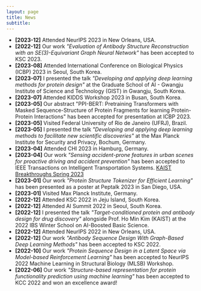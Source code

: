 ```yaml
---
layout: page
title: News
subtitle: 
---
```


* **[2023-12]** Attended NeurIPS 2023 in New Orleans, USA.
* **[2022-12]** Our work *"Evaluation of Antibody Structure Reconstruction with an SE(3)-Equivariant Graph Neural Network"* has been accepted to KSC 2023.
* **[2023-08]** Attended International Conference on Biological Physics (ICBP) 2023 in Seoul, South Korea.
* **[2023-07]** I presented the talk *"Developing and applying deep learning methods for protein design"* at the Graduate School of AI - Gwangju Institute of Science and Technology (GIST) in Gwangju, South Korea.
* **[2023-07]** Attended KIDDS Workshop 2023 in Busan, South Korea.
* **[2023-05]** Our abstract "PPI-BERT: Pretraining Transformers with Masked Sequence-Structure of Protein Fragments for learning Protein-Protein Interactions" has been accepted for presentation at ICBP 2023.
* **[2023-05]** Visited Federal University of Rio de Janeiro (UFRJ), Brazil.
* **[2023-05]** I presented the talk *"Developing and applying deep learning methods to facilitate new scientific discoveries"* at the Max Planck Institute for Security and Privacy, Bochum, Germany.
* **[2023-04]** Attended CHI 2023 in Hamburg, Germany.
* **[2023-04]** Our work *"Sensing accident-prone features in urban scenes for proactive driving and accident prevention"* has been accepted to IEEE Transactions on Intelligent Transportation Systems. [KAIST Breakthroughs Spring 2023](https://breakthroughs.kaist.ac.kr/?post_no=2268)
* **[2023-01]** Our work *"Protein Structure Tokenizer for Efficient Learning"* has been presented as a poster at Peptalk 2023 in San Diego, USA.
* **[2023-01]** Visited Max Planck Institute, Germany.
* **[2022-12]** Attended KSC 2022 in Jeju Island, South Korea.
* **[2022-12]** Attended AI Summit 2022 in Seoul, South Korea.
* **[2022-12]** I presented the talk *"Target-conditioned protein and antibody design for drug discovery"* alongside Prof. Ho Min Kim (KAIST) at the 2022 IBS Winter School on AI-Boosted Basic Science.
* **[2022-12]** Attended NeurIPS 2022 in New Orleans, USA.
* **[2022-12]** Our work *"Antibody Sequence Design With Graph-Based Deep Learning Methods"* has been accepted to KSC 2022.
* **[2022-10]** Our work *"Protein Sequence Design in a Latent Space via Model-based Reinforcement Learning"* has been accepted to NeurIPS 2022 Machine Learning in Structural Biology (MLSB) Workshop.
* **[2022-06]** Our work *"Structure-based representation for protein functionality prediction using machine learning"* has been accepted to KCC 2022 and won an excellence award!